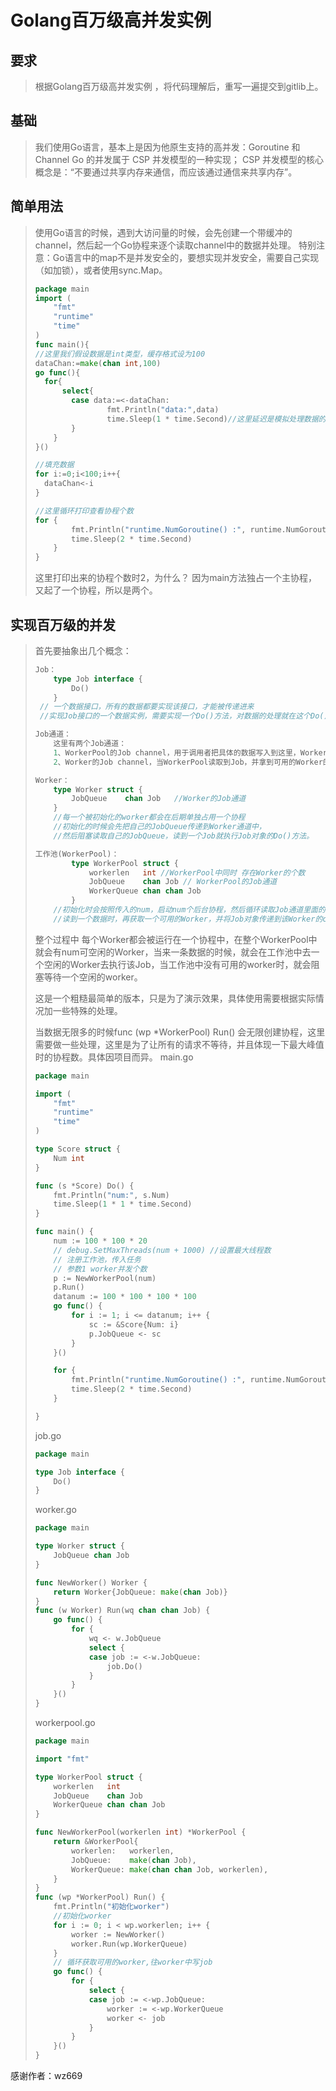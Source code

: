 # Golang百万级高并发实例 

## 要求

> 根据Golang百万级高并发实例 ，将代码理解后，重写一遍提交到gitlib上。

## 基础

> 我们使用Go语言，基本上是因为他原生支持的高并发：Goroutine 和 Channel
> Go 的并发属于 CSP 并发模型的一种实现；
> CSP 并发模型的核心概念是：“不要通过共享内存来通信，而应该通过通信来共享内存”。

## 简单用法

> 使用Go语言的时候，遇到大访问量的时候，会先创建一个带缓冲的channel，然后起一个Go协程来逐个读取channel中的数据并处理。
> 特别注意：Go语言中的map不是并发安全的，要想实现并发安全，需要自己实现（如加锁），或者使用sync.Map。
>
> ```go
> package main 
> import (
>     "fmt"
>     "runtime"
>     "time"
> )
> func main(){
> //这里我们假设数据是int类型，缓存格式设为100
> dataChan:=make(chan int,100)
> go func(){
>   for{
>       select{
>         case data:=<-dataChan:
>                 fmt.Println("data:",data)
>                 time.Sleep(1 * time.Second)//这里延迟是模拟处理数据的耗时
>         }
>     }
> }()
> 
> //填充数据
> for i:=0;i<100;i++{
>   dataChan<-i
> }
> 
> //这里循环打印查看协程个数
> for {
>         fmt.Println("runtime.NumGoroutine() :", runtime.NumGoroutine())
>         time.Sleep(2 * time.Second)
>     }
> }
> ```
>
> 这里打印出来的协程个数时2，为什么？ 因为main方法独占一个主协程，又起了一个协程，所以是两个。

## 实现百万级的并发

> 首先要抽象出几个概念：
>
> ```go
> Job：
>     type Job interface {
>         Do()
>     }
>  // 一个数据接口，所有的数据都要实现该接口，才能被传递进来
>  //实现Job接口的一个数据实例，需要实现一个Do()方法，对数据的处理就在这个Do()方法中。
> 
> Job通道：
>     这里有两个Job通道：
>     1、WorkerPool的Job channel，用于调用者把具体的数据写入到这里，WorkerPool读取。
>     2、Worker的Job channel，当WorkerPool读取到Job，并拿到可用的Worker的时候，会将Job实例写入该Worker的Job channel，用来直接执行Do()方法。
> 
> Worker：
>     type Worker struct {
>         JobQueue    chan Job   //Worker的Job通道
>     }
>     //每一个被初始化的worker都会在后期单独占用一个协程
>     //初始化的时候会先把自己的JobQueue传递到Worker通道中，
>     //然后阻塞读取自己的JobQueue，读到一个Job就执行Job对象的Do()方法。
> 
> 工作池(WorkerPool)：
>         type WorkerPool struct {
>             workerlen   int //WorkerPool中同时 存在Worker的个数
>             JobQueue    chan Job // WorkerPool的Job通道
>             WorkerQueue chan chan Job
>         }
>     //初始化时会按照传入的num，启动num个后台协程，然后循环读取Job通道里面的数据，
>     //读到一个数据时，再获取一个可用的Worker，并将Job对象传递到该Worker的chan通道
> ```
>
> 整个过程中  每个Worker都会被运行在一个协程中，在整个WorkerPool中就会有num可空闲的Worker，当来一条数据的时候，就会在工作池中去一个空闲的Worker去执行该Job，当工作池中没有可用的worker时，就会阻塞等待一个空闲的worker。
>
> 这是一个粗糙最简单的版本，只是为了演示效果，具体使用需要根据实际情况加一些特殊的处理。
>
> 当数据无限多的时候func (wp *WorkerPool) Run() 会无限创建协程，这里需要做一些处理，这里是为了让所有的请求不等待，并且体现一下最大峰值时的协程数。具体因项目而异。
> main.go
>
> ```go
> package main
> 
> import (
>     "fmt"
>     "runtime"
>     "time"
> )
> 
> type Score struct {
>     Num int
> }
> 
> func (s *Score) Do() {
>     fmt.Println("num:", s.Num)
>     time.Sleep(1 * 1 * time.Second)
> }
> 
> func main() {
>     num := 100 * 100 * 20
>     // debug.SetMaxThreads(num + 1000) //设置最大线程数
>     // 注册工作池，传入任务
>     // 参数1 worker并发个数
>     p := NewWorkerPool(num)
>     p.Run()
>     datanum := 100 * 100 * 100 * 100
>     go func() {
>         for i := 1; i <= datanum; i++ {
>             sc := &Score{Num: i}
>             p.JobQueue <- sc
>         }
>     }()
> 
>     for {
>         fmt.Println("runtime.NumGoroutine() :", runtime.NumGoroutine())
>         time.Sleep(2 * time.Second)
>     }
> 
> }
> ```
>
> job.go
>
> ```go
> package main
> 
> type Job interface {
>     Do()
> }
> ```
>
> worker.go
>
> ```go
> package main
> 
> type Worker struct {
>     JobQueue chan Job
> }
> 
> func NewWorker() Worker {
>     return Worker{JobQueue: make(chan Job)}
> }
> func (w Worker) Run(wq chan chan Job) {
>     go func() {
>         for {
>             wq <- w.JobQueue
>             select {
>             case job := <-w.JobQueue:
>                 job.Do()
>             }
>         }
>     }()
> }
> ```
>
> workerpool.go
>
> ```go
> package main
> 
> import "fmt"
> 
> type WorkerPool struct {
>     workerlen   int
>     JobQueue    chan Job
>     WorkerQueue chan chan Job
> }
> 
> func NewWorkerPool(workerlen int) *WorkerPool {
>     return &WorkerPool{
>         workerlen:   workerlen,
>         JobQueue:    make(chan Job),
>         WorkerQueue: make(chan chan Job, workerlen),
>     }
> }
> func (wp *WorkerPool) Run() {
>     fmt.Println("初始化worker")
>     //初始化worker
>     for i := 0; i < wp.workerlen; i++ {
>         worker := NewWorker()
>         worker.Run(wp.WorkerQueue)
>     }
>     // 循环获取可用的worker,往worker中写job
>     go func() {
>         for {
>             select {
>             case job := <-wp.JobQueue:
>                 worker := <-wp.WorkerQueue
>                 worker <- job
>             }
>         }
>     }()
> }
> ```

感谢作者：wz669